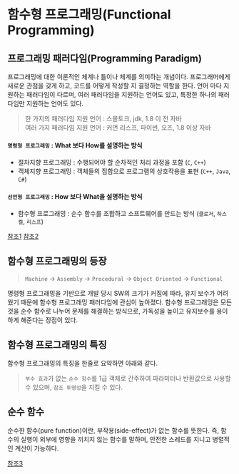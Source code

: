 # 함수형 프로그래밍(Functional Programming)


## 프로그래밍 패러다임(Programming Paradigm)
프로그래밍에 대한 이론적인 체계나 틀이나 체계를 의미하는 개념이다.
프로그래머에게 새로운 관점을 갖게 하고, 코드를 어떻게 작성할 지 결정하는 역할을 한다. 언어 마다 지원하는 패러다임이 다르며, 여러 패러다임을 지원하는 언어도 있고, 특정한 하나의 패러다임만 지원하는 언어도 있다.

> 한 가지의 패러다임 지원 언어 : 스몰토크, jdk, 1.8 이 전 자바 <br>
> 여러 가지 패러다임 지원 언어 : 커먼 리스프, 파이썬, 오즈, 1.8 이상 자바

#### ```명령형 프로그래밍``` : What 보다 How를 설명하는 방식
- 절차지향 프로그래밍 : 수행되어야 할 순차적인 처리 과정을 포함 (```C```, ```C++```)
- 객체지향 프로그래밍 : 객체들의 집합으로 프로그램의 상호작용을 표현 (```C++```, ```Java```, ```C#```)

#### ```선언형 프로그래밍``` : How 보다 What을 설명하는 방식
- 함수형 프로그래밍 : 순수 함수를 조합하고 소프트웨어를 만드는 방식 (```클로저```, ```하스켈```, ```리스프```)

[참조1](https://ko.wikipedia.org/wiki/%ED%94%84%EB%A1%9C%EA%B7%B8%EB%9E%98%EB%B0%8D_%ED%8C%A8%EB%9F%AC%EB%8B%A4%EC%9E%84)
[참조2](https://mangkyu.tistory.com/111)

## 함수형 프로그래밍의 등장
> ```Machine``` → ```Assembly``` → ```Procedural``` → ```Object Oriented``` → ```Functional```

명령형 프로그래밍을 기반으로 개발 당시 SW의 크기가 커짐에 따라, 유지 보수가 어려웠기 때문에 함수형 프로그래밍 패러다임에 관심이 높아졌다. 함수형 프로그래밍은 모든 것을 순수 함수로 나누어 문제를 해결하는 방식으로, 가독성을 높이고 유지보수를 용이하게 해준다는 장점이 있다.

## 함수형 프로그래밍의 특징
함수형 프로그래밍의 특징을 한줄로 요약하면 아래와 같다.
> ```부수 효과```가 없는 ```순수 함수```를 1급 객체로 간주하여 파라미터나 반환값으로 사용할 수 있으며, ```참조 투명성```을 지킬 수 있다.

## 순수 함수
순수한 함수(pure function)이란, 부작용(side-effect)가 없는 함수를 뜻한다. 즉, 함수의 실행이 외부에 영향을 끼치지 않는 함수를 말하며, 안전한 스레드를 지니고 병렬적인 계산이 가능하다.


[참조3](https://ko.wikipedia.org/wiki/%ED%95%A8%EC%88%98%ED%98%95_%ED%94%84%EB%A1%9C%EA%B7%B8%EB%9E%98%EB%B0%8D)


